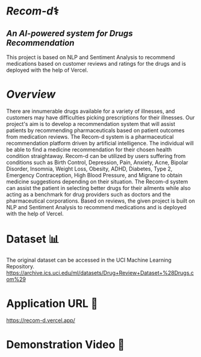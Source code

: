 # *Recom-d*⚕️

## *An AI-powered system for Drugs Recommendation*
This project is based on NLP and Sentiment Analysis to recommend medications based on customer reviews and ratings for the drugs and is deployed with the help of Vercel.

# *Overview*
There are innumerable drugs available for a variety of illnesses, and customers may have difficulties picking prescriptions for their illnesses. Our project's aim is to develop a recommendation system that will assist patients by recommending pharmaceuticals based on patient outcomes from medication reviews.
The Recom-d system is a pharmaceutical recommendation platform driven by artificial intelligence.
The individual will be able to find a medicine recommendation for their chosen health condition straightaway.
Recom-d can be utilized by users suffering from conditions such as Birth Control, Depression, Pain, Anxiety, Acne, Bipolar Disorder, Insomnia, Weight Loss, Obesity, ADHD, Diabetes, Type 2, Emergency Contraception, High Blood Pressure, and Migrane to obtain medicine suggestions depending on their situation.
The Recom-d system can assist the patient in selecting better drugs for their ailments while also acting as a benchmark for drug providers such as doctors and the pharmaceutical corporations. Based on reviews, the given project is built on NLP and Sentiment Analysis to recommend medications and is deployed with the help of Vercel.


# Dataset 📊
The original dataset can be accessed in the UCI Machine Learning Repository.
https://archive.ics.uci.edu/ml/datasets/Drug+Review+Dataset+%28Drugs.com%29


# Application URL 📱
https://recom-d.vercel.app/


# Demonstration Video 🎥
